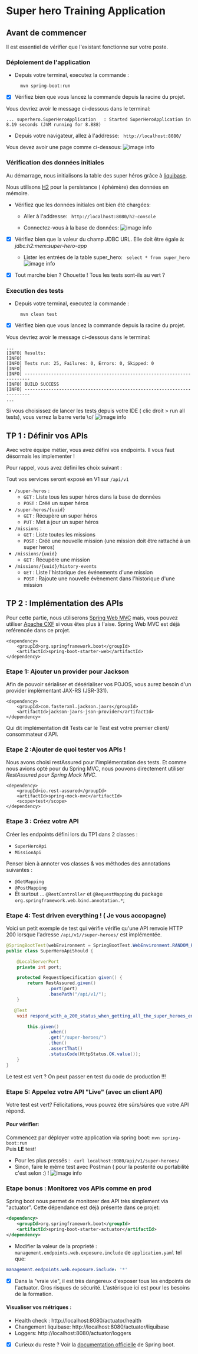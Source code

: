 # Super hero Training Application

## Avant de commencer 
Il est essentiel de vérifier que l'existant fonctionne sur votre poste.

### Déploiement de l'application

* Depuis votre terminal, executez la commande :  

        mvn spring-boot:run

- [x] Vérifiez bien que vous lancez la commande depuis la racine du projet.

Vous devriez avoir le message ci-dessous dans le terminal:


    ... superhero.SuperHeroApplication   : Started SuperHeroApplication in 8.19 seconds (JVM running for 8.888) 


* Depuis votre navigateur, allez à l'addresse: `` http://localhost:8080/``

Vous devez avoir une page comme ci-dessous: 
![image info](src/main/resources/assets/welcome_page_it_works.JPG)

### Vérification des données initiales
Au démarrage, nous initialisons la table des super héros grâce à [liquibase](https://www.liquibase.org/).

Nous utilisons [H2](https://h2database.com/html/main.html) pour la persistance ( éphémère) des données en mémoire.
* Vérifiez que les données initiales ont bien été chargées:

    * Aller à l'addresse: `` http://localhost:8080/h2-console``
    
    * Connectez-vous à la base de données: 
    ![image info](src/main/resources/assets/super-heroes-h2.JPG)
- [x] Vérifiez bien que la valeur du champ JDBC URL. Elle doit être égale à:  *jdbc:h2:mem:super-hero-app*
   
    * Lister les entrées de la table super_hero:     `` select * from super_hero``
       ![image info](src/main/resources/assets/listing_heroes.JPG)

- [x] Tout marche bien ? Chouette ! Tous les tests sont-ils au vert ?

### Execution des tests
 
* Depuis votre terminal, executez la commande :  

        mvn clean test

- [x] Vérifiez bien que vous lancez la commande depuis la racine du projet.

Vous devriez avoir le message ci-dessous dans le terminal:

    
    ...
    [INFO] Results:
    [INFO]
    [INFO] Tests run: 25, Failures: 0, Errors: 0, Skipped: 0
    [INFO]
    [INFO] ------------------------------------------------------------------------
    [INFO] BUILD SUCCESS
    [INFO] ------------------------------------------------------------------------
    ...
    
Si vous choisissez de lancer les tests depuis votre IDE ( clic droit > run all tests), vous verrez la barre verte \o/ 
![image info](src/main/resources/assets/all_green.JPG)

## TP 1 : Définir vos APIs

Avec votre équipe métier, vous avez défini vos endpoints. Il vous faut désormais les implementer !

Pour rappel, vous avez défini les choix suivant :

Tout vos services seront exposé en V1 sur `/api/v1`

* `/super-heros` :
  * `GET` : Liste tous les super héros dans la base de données
  * `POST` : Créé un super héros
* `/super-heros/{uuid}`
  * `GET` : Récupère un super héros
  * `PUT` : Met à jour un super héros
* `/missions` :
  * `GET` : Liste toutes les missions
  * `POST` : Créé une nouvelle mission (une mission doit être rattaché à un super heros)
* `/missions/{uuid}`
  * `GET` : Récupére une mission
* `/missions/{uuid}/history-events`
  * `GET` : Liste l'historique des événements d'une mission
  * `POST` : Rajoute une nouvelle évènement dans l'historique d'une mission
  
## TP 2 : Implémentation des APIs 
  
Pour cette partie, nous utiliserons [Spring Web MVC](https://docs.spring.io/spring-framework/docs/3.2.x/spring-framework-reference/html/mvc.html) mais, vous pouvez utiliser [Apache CXF](http://cxf.apache.org/) 
si vous êtes plus à l'aise.
Spring Web MVC est déjà reférencée dans ce projet.

    
    <dependency>
	    <groupId>org.springframework.boot</groupId>
	    <artifactId>spring-boot-starter-web</artifactId>
	</dependency>

### Etape 1: Ajouter un provider pour Jackson 
  
  Afin de pouvoir sérialiser et désérialiser vos POJOS, vous aurez besoin d'un provider implémentant JAX-RS (JSR-331).

    <dependency>
      	<groupId>com.fasterxml.jackson.jaxrs</groupId>
       	<artifactId>jackson-jaxrs-json-provider</artifactId>
    </dependency>

Qui dit implémentation dit Tests car le Test est votre premier client/ consommateur d'API.  

### Etape 2 :Ajouter de quoi tester vos APIs !
   
Nous avons choisi restAssured pour l'implémentation des tests. Et comme nous avions opté pour du Spring MVC, 
nous pouvons directement utiliser *RestAssured pour Spring Mock MVC*.
   
    <dependency>
      	<groupId>io.rest-assured</groupId>
      	<artifactId>spring-mock-mvc</artifactId>
      	<scope>test</scope>
    </dependency>
    
### Etape 3 : Créez votre API
Créer les endpoints défini lors du TP1 dans 2 classes :
  * `SuperHeroApi`
  * `MissionApi`
    
Penser bien à annoter vos classes & vos méthodes des annotations suivantes :

* `@GetMapping`
* `@PostMapping`
* Et surtout ... `@RestController` et `@RequestMapping`  du package `org.springframework.web.bind.annotation.*`;
 
   
### Etape 4: Test driven everything ! ( Je vous accopagne)
    
Voici un petit exemple de test qui vérifie vérifie qu'une API renvoie HTTP 200 lorsque l'adresse `/api/v1//super-heroes/` est implémentée.
```java
@SpringBootTest(webEnvironment = SpringBootTest.WebEnvironment.RANDOM_PORT)
public class SuperHeroApiShould {

    @LocalServerPort
    private int port;

    protected RequestSpecification given() {
        return RestAssured.given()
                .port(port)
                .basePath("/api/v1/");
    }

   @Test
    void respond_with_a_200_status_when_getting_all_the_super_heroes_endpoint_exists() {

        this.given()
                .when()
                .get("/super-heroes/")
                .then()
                .assertThat()
                .statusCode(HttpStatus.OK.value());
    }
}
```
Le test est vert ? On peut passer en test du code de production !!! 

### Etape 5: Appelez votre API "Live"  (avec un client API) 
    
Votre test est vert? Félicitations, vous pouvez être sûrs/sûres que votre API répond.
 
#### Pour vérifier: 

Commencez par déployer votre application via spring boot: `mvn spring-boot:run`     
Puis **LE** test!
* Pour les plus pressés : ` curl localhost:8080/api/v1/super-heroes/`
 * Sinon, faire le même test avec Postman ( pour la posterité ou portabilité c'est selon :) ! 
    ![image info](src/main/resources/assets/get-all-super-heroes-via-postman.JPG)
 
### Etape bonus : Monitorez vos APIs comme en prod
Spring boot nous permet de monitorer des API très simplement via "actuator".
Cette dépendance est déjà présente dans ce projet:
```xml
<dependency>
	<groupId>org.springframework.boot</groupId>
	<artifactId>spring-boot-starter-actuator</artifactId>
</dependency>
```
- Modifier  la valeur de la proprieté : `management.endpoints.web.exposure.include` de `application.yaml` tel que: 
```yaml
management.endpoints.web.exposure.include: '*'
```
- [x] Dans la "vraie vie", il est très dangereux d'exposer tous les endpoints de l'actuator. Gros risques de sécurité. 
L'astérisque ici est pour les besoins de la formation.

#### Visualiser vos métriques : 
- Health check : http://localhost:8080/actuator/health
- Changement liquibase: http://localhost:8080/actuator/liquibase
- Loggers: http://localhost:8080/actuator/loggers

- [x] Curieux du reste ? Voir la [documentation officielle](https://docs.spring.io/spring-boot/docs/current/reference/htmlsingle/#production-ready-enabling) de Spring boot.



 
